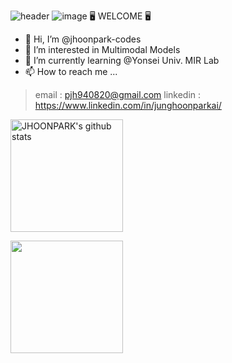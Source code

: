 ![header](https://capsule-render.vercel.app/api?type=waving&color=gradient&height=250&section=header&text=JHOONPARK_CODE&fontSize=90)
![image]({[BadgeURLHere](https://img.shields.io/badge/Google_Scholar-4285F4?style=for-the-badge&logo=google-scholar&logoColor=white)})
🖥️ WELCOME 🖥️
- 👋 Hi, I’m @jhoonpark-codes
- 👀 I’m interested in Multimodal Models
- 🌱 I’m currently learning @Yonsei Univ. MIR Lab
- 📫 How to reach me ...
> email : pjh940820@gmail.com
> linkedin : https://www.linkedin.com/in/junghoonparkai/

<!---
jhoonpark-codes/jhoonpark-codes is a ✨ special ✨ repository because its `README.md` (this file) appears on your GitHub profile.
You can click the Preview link to take a look at your changes.
--->

<a href="https://github.com/jhoonpark-codes"><img align="center" style="height:180px" src="https://github-readme-stats.vercel.app/api?username=jhoonpark-codes&show_icons=true&include_all_commits=true&theme=nord&hide_border=true" alt="JHOONPARK's github stats"/></a>

<a href="https://github.com/jhoonpark-codes"><img align="center" style="height:180px" src="https://github-readme-stats.vercel.app/api/top-langs/?username=jhoonpark-codes&layout=compact&theme=nord&hide_border=true" /></a> 

